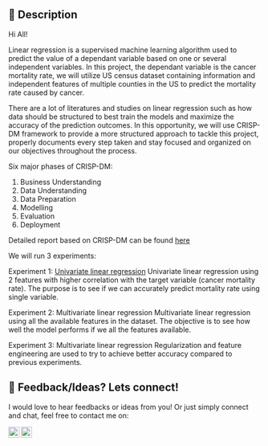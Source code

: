 ## 📝 Description
Hi All!

Linear regression is a supervised machine learning algorithm used to predict the value of a dependant variable based on one or several independent variables. In this project, the dependant variable is the cancer mortality rate, we will utilize US census dataset containing information and independent features of multiple counties in the US to predict the mortality rate caused by cancer. 

There are a lot of literatures and studies on linear regression such as how data should be structured to best train the models and maximize the accuracy of the prediction outcomes. In this opportunity, we will use CRISP-DM framework to provide a more structured approach to tackle this project, properly documents every step taken and stay focused and organized on our objectives throughout the process.

Six major phases of CRISP-DM:

1. Business Understanding
2. Data Understanding
3. Data Preparation
4. Modelling
5. Evaluation
6. Deployment

Detailed report based on CRISP-DM can be found [here](/project_summary.docx)

We will run 3 experiments:

Experiment 1: [Univariate linear regression](/Univariate_Linear_Regression.ipynb)
Univariate linear regression using 2 features with higher correlation with the target variable (cancer mortality rate). The purpose is to see if we can accurately predict mortality rate using single variable.

Experiment 2: Multivariate linear regression
Multivariate linear regression using all the available features in the dataset. The objective is to see how well the model performs if we all the features available.

Experiment 3: Multivariate linear regression
Regularization and feature engineering are used to try to achieve better accuracy compared to previous experiments.

## 👨 Feedback/Ideas? Lets connect!

I would love to hear feedbacks or ideas from you! Or just simply connect and chat, feel free to contact me on:

<a href="https://www.linkedin.com/in/michaelyaputra/">
    <img align="left" width="22px" src="https://cdn.jsdelivr.net/npm/simple-icons@v3/icons/linkedin.svg"/>

</a>

<a href="https://github.com/mcyaputra">
    <img align="left" width="22px" src="https://cdn.jsdelivr.net/npm/simple-icons@v3/icons/github.svg" />

</a>
